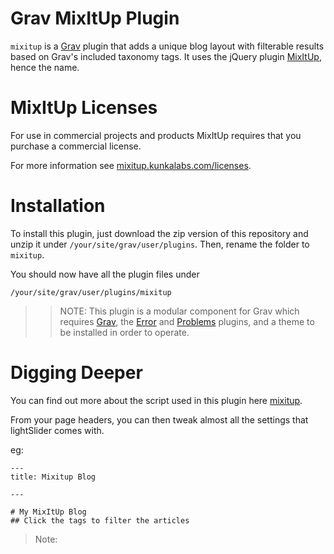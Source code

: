 # Grav MixItUp Plugin

`mixitup` is a [Grav](http://github.com/getgrav/grav) plugin that adds a unique blog layout with filterable results based on Grav's included taxonomy tags.
It uses the jQuery plugin [MixItUp](https://mixitup.kunkalabs.com/), hence the name.

MixItUp Licenses
=========

For use in commercial projects and products MixItUp requires that you purchase a commercial license.

For more information see [mixitup.kunkalabs.com/licenses](https://mixitup.kunkalabs.com/licenses).


# Installation

To install this plugin, just download the zip version of this repository and unzip it under `/your/site/grav/user/plugins`. Then, rename the folder to `mixitup`.

You should now have all the plugin files under

	/your/site/grav/user/plugins/mixitup

>> NOTE: This plugin is a modular component for Grav which requires [Grav](http://github.com/getgrav/grav), the [Error](https://github.com/getgrav/grav-plugin-error) and [Problems](https://github.com/getgrav/grav-plugin-problems) plugins, and a theme to be installed in order to operate.

# Digging Deeper

You can find out more about the script used in this plugin here [mixitup](https://mixitup.kunkalabs.com/).

From your page headers, you can then tweak almost all the settings that lightSlider comes with. 

eg:

```
---
title: Mixitup Blog

---

# My MixItUp Blog
## Click the tags to filter the articles
```

> Note: 
